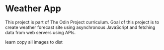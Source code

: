# Weather App

This project is part of The Odin Project curriculum. Goal of this project is to create weather forecast site using asynchronous JavaScript and fetching data from web servers using APIs.

learn copy all images to dist
